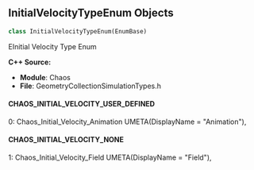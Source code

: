 ## InitialVelocityTypeEnum Objects

```python
class InitialVelocityTypeEnum(EnumBase)
```

EInitial Velocity Type Enum

**C++ Source:**

- **Module**: Chaos
- **File**: GeometryCollectionSimulationTypes.h

<a id="unreal.InitialVelocityTypeEnum.CHAOS_INITIAL_VELOCITY_USER_DEFINED"></a>

#### CHAOS_INITIAL_VELOCITY_USER_DEFINED

0: Chaos_Initial_Velocity_Animation UMETA(DisplayName = "Animation"),

<a id="unreal.InitialVelocityTypeEnum.CHAOS_INITIAL_VELOCITY_NONE"></a>

#### CHAOS_INITIAL_VELOCITY_NONE

1: Chaos_Initial_Velocity_Field UMETA(DisplayName = "Field"),

<a id="unreal.EmissionPatternTypeEnum"></a>
